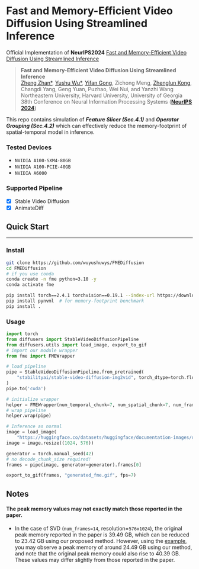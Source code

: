 # Fast and Memory-Efficient Video Diffusion Using Streamlined Inference

Official Implementation of **NeurIPS2024** [Fast and Memory-Efficient Video Diffusion Using Streamlined Inference](https://openreview.net/pdf?id=iNvXYQrkpi)

> **Fast and Memory-Efficient Video Diffusion Using Streamlined Inference**   
> [Zheng Zhan*](https://zhanzheng8585.github.io), [Yushu Wu*](https://scholar.google.com/citations?user=3hEDsFYAAAAJ&hl=en), [Yifan Gong](https://yifanfanfanfan.github.io/),
> Zichong Meng, [Zhenglun Kong](https://zlkong.github.io/homepage/), Changdi Yang, Geng Yuan, Puzhao, Wei Nui, and
> Yanzhi
> Wang  
> Northeastern University, Harvard University, University of Georgia  
> 38th Conference on Neural Information Processing Systems ([**NeurIPS 2024**](https://neurips.cc/Conferences/2024/))



This repo contains simulation of **_Feature Slicer (Sec.4.1)_** and **_Operator Grouping (Sec.4.2)_** which can
effectively reduce the memory-footprint of spatial-temporal model in inference.

### Tested Devices
- `NVIDIA A100-SXM4-80GB`
- `NVIDIA A100-PCIE-40GB`
- `NVIDIA A6000`

### Supported Pipeline

- [x] Stable Video Diffusion
- [x] AnimateDiff 

## Quick Start

----

### Install
```bash
git clone https://github.com/wuyushuwys/FMEDiffusion
cd FMEDiffusion
# if you use conda
conda create -n fme python=3.10 -y
conda activate fme

pip install torch==2.4.1 torchvision==0.19.1 --index-url https://download.pytorch.org/whl/cu121
pip install pynvml  # for memory-footprint benchmark
pip install .
```

### Usage
```python
import torch
from diffusers import StableVideoDiffusionPipeline
from diffusers.utils import load_image, export_to_gif
# import our module wrapper
from fme import FMEWrapper

# load pipeline
pipe = StableVideoDiffusionPipeline.from_pretrained(
    "stabilityai/stable-video-diffusion-img2vid", torch_dtype=torch.float16, variant="fp16"
)
pipe.to('cuda')

# initialize wrapper
helper = FMEWrapper(num_temporal_chunk=7, num_spatial_chunk=7, num_frames=pipe.unet.config.num_frames)
# wrap pipeline
helper.wrap(pipe)

# Inference as normal
image = load_image(
    "https://huggingface.co/datasets/huggingface/documentation-images/resolve/main/diffusers/svd/rocket.png")
image = image.resize((1024, 576))

generator = torch.manual_seed(42)
# no decode_chunk_size required!
frames = pipe(image, generator=generator).frames[0]

export_to_gif(frames, "generated_fme.gif", fps=7)
```

## Notes

#### The peak memory values may not exactly match those reported in the paper.

- In the case of SVD (`num_frames=14`, resolution=`576x1024`), the original peak memory reported in the paper is 39.49
  GB, which can be reduced to 23.42 GB using our proposed method.
  However, using the [example](scripts/fme_stable_video_diffusion.py), you may observe a peak memory of around 24.49 GB
  using our method, and note that the original peak memory could also rise to 40.39 GB.
  These values may differ slightly from those reported in the paper.
